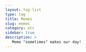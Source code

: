 ```yaml
---
layout: tag-list
type: tag
title: Memes
slug: memes
category: etc
sidebar: true
description: >
   Meme "sometimes" makes our day!
---
```


